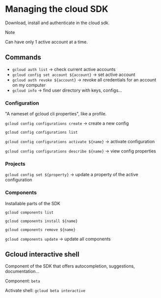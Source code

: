 # Managing the cloud SDK

Download, install and authenticate in the cloud sdk.

> [!NOTE]
> Can have only 1 active account at a time. 

## Commands

- `gcloud auth list` -> check current active accounts
- `gcloud config set account ${account}` -> set active account
- `gcloud auth revoke ${account}` -> revoke all credentials for an account on my computer
- `gcloud info` -> find user directory with keys, configs...

### Configuration

"A nameset of gcloud cli properties", like a profile.

`gcloud config configurations create` -> create a new config

`gcloud config configurations list`

`gcloud config configurations activate ${name}` -> activate configuration

`gcloud config configurations describe ${name}` -> view config properties

### Projects

`gcloud config set ${property}` -> update a property of the active configuration

### Components

Installable parts of the SDK

`gcloud components list`

`gcloud components install ${name}`

`gcloud components remove ${name}`

`gcloud components update` -> update all components

## Gcloud interactive shell

Component of the SDK that offers autocompletion, suggestions, documentation...

Component: `beta`

Activate shell: `gcloud beta interactive`


